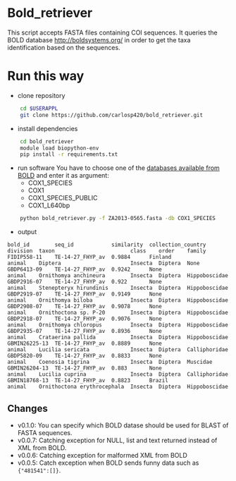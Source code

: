 # Bold_retriever
This script accepts FASTA files containing COI sequences. It queries the BOLD
 database <http://boldsystems.org/> in order to get the taxa identification 
 based on the sequences.
 
# Run this way

* clone repository
```bash
    cd $USERAPPL
    git clone https://github.com/carlosp420/bold_retriever.git
```
* install dependencies
```bash
    cd bold_retriever
    module load biopython-env
    pip install -r requirements.txt
```
* run software
You have to choose one of the [databases available from BOLD](http://www.boldsystems.org/index.php/resources/api?type=idengine)
and enter it as argument:
    * COX1_SPECIES
    * COX1
    * COX1_SPECIES_PUBLIC
    * COX1_L640bp
    
```bash
    python bold_retriever.py -f ZA2013-0565.fasta -db COX1_SPECIES
```
* output
```
bold_id        seq_id            similarity  collection_country  division  taxon                        class    order    family
FIDIP558-11    TE-14-27_FHYP_av  0.9884      Finland             animal    Diptera                      Insecta  Diptera  None
GBDP6413-09    TE-14-27_FHYP_av  0.9242      None                animal    Ornithomya anchineura        Insecta  Diptera  Hippoboscidae
GBDP2916-07    TE-14-27_FHYP_av  0.922       None                animal    Stenepteryx hirundinis       Insecta  Diptera  Hippoboscidae
GBDP2919-07    TE-14-27_FHYP_av  0.9149      None                animal    Ornithomya biloba            Insecta  Diptera  Hippoboscidae
GBDP2908-07    TE-14-27_FHYP_av  0.9078      None                animal    Ornithoctona sp. P-20        Insecta  Diptera  Hippoboscidae
GBDP2918-07    TE-14-27_FHYP_av  0.9076      None                animal    Ornithomya chloropus         Insecta  Diptera  Hippoboscidae
GBDP2935-07    TE-14-27_FHYP_av  0.8936      None                animal    Crataerina pallida           Insecta  Diptera  Hippoboscidae
GBMIN26225-13  TE-14-27_FHYP_av  0.8889      None                animal    Lucilia sericata             Insecta  Diptera  Calliphoridae
GBDP5820-09    TE-14-27_FHYP_av  0.8833      None                animal    Coenosia tigrina             Insecta  Diptera  Muscidae
GBMIN26204-13  TE-14-27_FHYP_av  0.883       None                animal    Lucilia cuprina              Insecta  Diptera  Calliphoridae
GBMIN18768-13  TE-14-27_FHYP_av  0.8823      Brazil              animal    Ornithoctona erythrocephala  Insecta  Diptera  Hippoboscidae
```

## Changes

* v0.1.0: You can specify which BOLD datase should be used for BLAST of FASTA
 sequences.
* v0.0.7: Catching exception for NULL, list and text returned instead  of XML
 from BOLD.
* v0.0.6: Catching exception for malformed XML from BOLD
* v0.0.5: Catch exception when BOLD sends funny data such as `` {"481541":[]}``.
